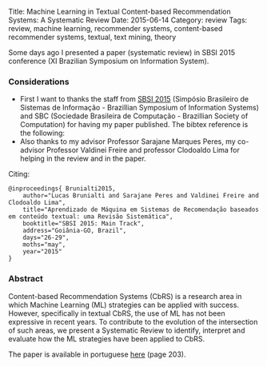 Title: Machine Learning in Textual Content-based Recommendation Systems: A Systematic Review
Date: 2015-06-14
Category: review
Tags: review, machine learning, recommender systems, content-based recommender systems, textual, text mining, theory

Some days ago I presented a paper (systematic review) in SBSI 2015 conference (XI Brazilian Symposium on Information System).

### Considerations
- First I want to thanks the staff from [SBSI 2015](http://www.portal.inf.ufg.br/sbsi2015/) (Simpósio Brasileiro de Sistemas de Informação - Brazillian Symposium of Information Systems) and SBC (Sociedade Brasileira de Computação - Brazillian Society of Computation) for having my paper published. The bibtex reference is the following:
- Also thanks to my advisor Professor Sarajane Marques Peres, my co-advisor Professor Valdinei Freire and professor Clodoaldo Lima for helping in the review and in the paper.

Citing:
```
@inproceedings{ Brunialti2015,
    author="Lucas Brunialti and Sarajane Peres and Valdinei Freire and Clodoaldo Lima",
    title="Aprendizado de Máquina em Sistemas de Recomendação baseados em conteúdo textual: uma Revisão Sistemática",
    booktitle="SBSI 2015: Main Track",
    address="Goiânia-GO, Brazil",
    days="26-29",
    moths="may",
    year="2015"
}
```

### Abstract
Content-based Recommendation Systems (CbRS) is a research area in which Machine Learning (ML) strategies can be applied with success. However, specifically in textual CbRS, the use of ML has not been expressive in recent years. To contribute to the evolution of the intersection of such areas, we present a Systematic Review to identify, interpret and evaluate how the ML strategies have been applied to CbRS.

The paper is available in portuguese [here](http://www.portal.inf.ufg.br/sbsi2015/sites/portal.inf.ufg.br.sbsi2015/files/SBSI2015-Anais-Tracks-pag-001-259.pdf) (page 203).


